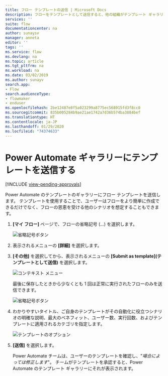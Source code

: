 ```yaml
---
title: フロー テンプレートの送信 | Microsoft Docs
description: フローをテンプレートとして送信すると、他の組織がテンプレート ギャラリー内でそのフローを見つけ、使用することができるようになります。
services: ''
suite: flow
documentationcenter: na
author: sunaysv
manager: anneta
editor: ''
tags: ''
ms.service: flow
ms.devlang: na
ms.topic: article
ms.tgt_pltfrm: na
ms.workload: na
ms.date: 03/02/2019
ms.author: sunayv
search.app:
- Flow
search.audienceType:
- flowmaker
- enduser
ms.openlocfilehash: 2be12487e8f5a023299a8775ec568915fd3f8cc0
ms.sourcegitcommit: 835b005284b9ae21ae1742a7d36b574ba3884bef
ms.translationtype: HT
ms.contentlocale: ja-JP
ms.lasthandoff: 01/29/2020
ms.locfileid: "74374633"
---
```

# <a name="submit-a-template-to-the-power-automate-gallery"></a>Power Automate ギャラリーにテンプレートを送信する
[!INCLUDE [view-pending-approvals](includes/cc-rebrand.md)]

Power Automate のテンプレートのギャラリーにフロー テンプレートを送信します。 テンプレートを使用することで、ユーザーはフローをより簡単に作成できるだけでなく、フローの恩恵を受ける他のシナリオを想定することもできます。

1. **[マイ フロー]** ページで、フローの省略記号 (...) を選択します。

    ![省略記号ボタン](./media/publish-a-template/ellipsis-button.png)
1. 表示されるメニューの **[詳細]** を選択します。
1. **[その他]** を選択してから、表示されるメニューの **[Submit as template]\(テンプレートとして送信\)** を選択します。

    ![コンテキスト メニュー](./media/publish-a-template/context-menu.png)

   最後に保存したときから少なくとも 1 回は正常に実行されたフローのみを送信できます。

     ![省略記号ボタン](./media/publish-a-template/need-successful-run-warning.png)
1. わかりやすいタイトル、ご自身のテンプレートがその自動化に役立つシナリオの明確な説明、最大のベネフィット、ユーザー数、実行回数、およびテンプレートに適用されるカテゴリを指定します。

    ![テンプレートのオプション](./media/publish-a-template/template-options.png)
1. **[送信]** を選択します。

     Power Automate チームは、ユーザーのテンプレートを確認し、"*場合によっては修正します*"。 チームがテンプレートを承認すると、Power Automate のテンプレート ギャラリーにそれが表示されます。
